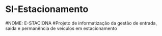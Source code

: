 # SI-Estacionamento
#NOME: E-STACIONA
#Projeto de informatização da gestão de entrada, saída e permanência de veículos em estacionamento
